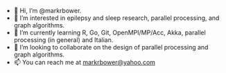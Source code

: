 - 👋 Hi, I’m @markrbower.
- 👀 I’m interested in epilepsy and sleep research, parallel processing, and graph algorithms.
- 🌱 I’m currently learning R, Go, Git, OpenMPI/MP/Acc, Akka, parallel processing (in general) and Italian.
- 💞️ I’m looking to collaborate on the design of parallel processing and graph algorithms.
- 📫 You can reach me at markrbower@yahoo.com

<!---
markrbower/markrbower is a ✨ special ✨ repository because its `README.md` (this file) appears on your GitHub profile.
You can click the Preview link to take a look at your changes.
--->
